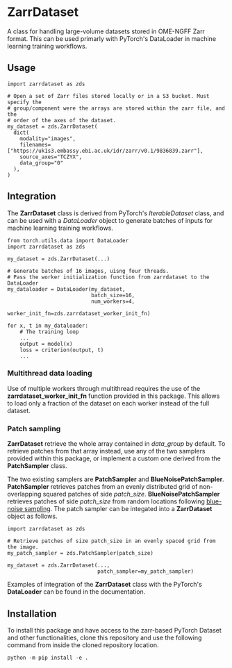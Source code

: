 # ZarrDataset
A class for handling large-volume datasets stored in OME-NGFF Zarr format.
This can be used primarly with PyTorch's DataLoader in machine learning training workflows.

## Usage
```
import zarrdataset as zds

# Open a set of Zarr files stored locally or in a S3 bucket. Must specify the
# group/component were the arrays are stored within the zarr file, and the 
# order of the axes of the dataset.
my_dataset = zds.ZarrDataset(
  dict(
    modality="images",
    filenames=["https://uk1s3.embassy.ebi.ac.uk/idr/zarr/v0.1/9836839.zarr"],
    source_axes="TCZYX",
    data_group="0"
  ),
)
```

## Integration
The **ZarrDataset** class is derived from PyTorch's _IterableDataset_ class, and can be used with a _DataLoader_ object to generate batches of inputs for machine learning training workflows.

```
from torch.utils.data import DataLoader
import zarrdataset as zds

my_dataset = zds.ZarrDataset(...)

# Generate batches of 16 images, uisng four threads.
# Pass the worker initialization function from zarrdataset to the DataLoader
my_dataloader = DataLoader(my_dataset,
                           batch_size=16,
                           num_workers=4,
                           worker_init_fn=zds.zarrdataset_worker_init_fn)

for x, t in my_dataloader:
    # The training loop
    ...
    output = model(x)
    loss = criterion(output, t)
    ...
```
### Multithread data loading
Use of multiple workers through multithread requires the use of the **zarrdataset_worker_init_fn** function provided in this package.
This allows to load only a fraction of the dataset on each worker instead of the full dataset.

### Patch sampling
**ZarrDataset** retrieve the whole array contained in *data_group* by default.
To retrieve patches from that array instead, use any of the two samplers provided within this package, or implement a custom one derived from the **PatchSampler** class.

The two existing samplers are **PatchSampler** and **BlueNoisePatchSampler**.
**PatchSampler** retrieves patches from an evenly distributed grid of non-overlapping squared patches of side *patch_size*.
**BlueNoisePatchSampler** retrieves patches of side *patch_size* from random locations following [blue-noise sampling](https://blog.demofox.org/2017/10/20/generating-blue-noise-sample-points-with-mitchells-best-candidate-algorithm/).
The patch sampler can be integated into a **ZarrDataset** object as follows.
```
import zarrdataset as zds

# Retrieve patches of size patch_size in an evenly spaced grid from the image.
my_patch_sampler = zds.PatchSampler(patch_size)

my_dataset = zds.ZarrDataset(...,
                             patch_sampler=my_patch_sampler)
```

Examples of integration of the **ZarrDataset** class with the PyTorch's **DataLoader** can be found in the documentation.

## Installation
To install this package and have access to the zarr-based PyTorch Dataset and other functionalities, clone this repository and use the following command from inside the cloned repository location.
```
python -m pip install -e .
```
